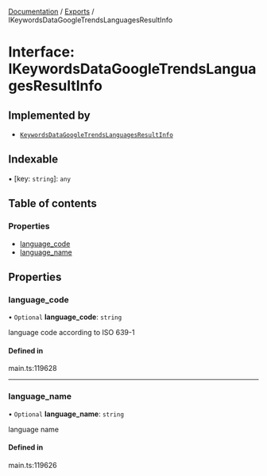 [Documentation](../README.md) / [Exports](../modules.md) / IKeywordsDataGoogleTrendsLanguagesResultInfo

# Interface: IKeywordsDataGoogleTrendsLanguagesResultInfo

## Implemented by

- [`KeywordsDataGoogleTrendsLanguagesResultInfo`](../classes/KeywordsDataGoogleTrendsLanguagesResultInfo.md)

## Indexable

▪ [key: `string`]: `any`

## Table of contents

### Properties

- [language\_code](IKeywordsDataGoogleTrendsLanguagesResultInfo.md#language_code)
- [language\_name](IKeywordsDataGoogleTrendsLanguagesResultInfo.md#language_name)

## Properties

### language\_code

• `Optional` **language\_code**: `string`

language code according to ISO 639-1

#### Defined in

main.ts:119628

___

### language\_name

• `Optional` **language\_name**: `string`

language name

#### Defined in

main.ts:119626
